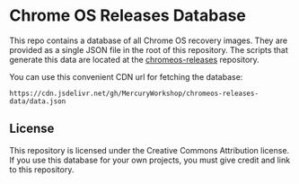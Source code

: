 # Chrome OS Releases Database

This repo contains a database of all Chrome OS recovery images. They are provided as a single JSON file in the root of this repository. The scripts that generate this data are located at the [chromeos-releases](https://github.com/MercuryWorkshop/chromeos-releases) repository. 

You can use this convenient CDN url for fetching the database:

```
https://cdn.jsdelivr.net/gh/MercuryWorkshop/chromeos-releases-data/data.json
```

## License

This repository is licensed under the Creative Commons Attribution license. If you use this database for your own projects, you must give credit and link to this repository. 